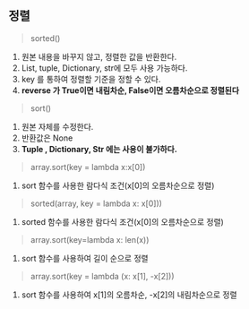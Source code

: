 ## 정렬
> sorted()
1. 원본 내용을 바꾸지 않고, 정렬한 값을 반환한다.
2. List, tuple, Dictionary, str에 모두 사용 가능하다.
3. key 를 통하여 정렬할 기준을 정할 수 있다.
4. **reverse 가 True이면 내림차순, False이면 오름차순으로 정렬된다**

> sort()
1. 원본 자체를 수정한다.
2. 반환값은 None
3. **Tuple , Dictionary, Str 에는 사용이 불가하다.**

>array.sort(key = lambda x:x[0])
1. sort 함수를 사용한 람다식 조건(x[0]의 오름차순으로 정렬)

>sorted(array, key = lambda x: x[0]))
1. sorted 함수를 사용한 람다식 조건(x[0]의 오름차순으로 정렬)

>array.sort(key=lambda x: len(x))
1. sort 함수를 사용하여 길이 순으로 정렬

>array.sort(key = lambda (x: x[1], -x[2]))
1. sort 함수를 사용하여 x[1]의 오름차순, -x[2]의 내림차순으로 정렬

